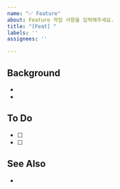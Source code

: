 ```yaml
---
name: "✅ Feature"
about: Feature 작업 사항을 입력해주세요.
title: "[Feat] "
labels: ''
assignees: ''

---
```


## Background
-
-

## To Do
- [ ] 
- [ ] 

## See Also
-
